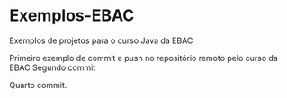 # Exemplos-EBAC
Exemplos de projetos para o curso Java da EBAC

Primeiro exemplo de commit e push no repositório remoto pelo curso da EBAC
Segundo commit

Quarto commit.
